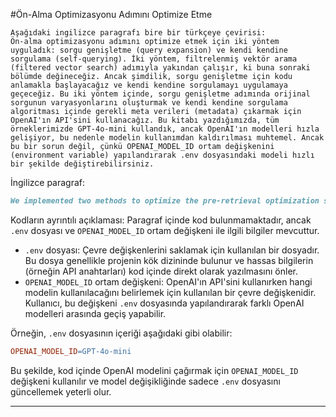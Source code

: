 #Ön-Alma Optimizasyonu Adımını Optimize Etme

    Aşağıdaki ingilizce paragrafı bire bir türkçeye çevirisi:
    Ön-alma optimizasyonu adımını optimize etmek için iki yöntem uyguladık: sorgu genişletme (query expansion) ve kendi kendine sorgulama (self-querying). İki yöntem, filtrelenmiş vektör arama (filtered vector search) adımıyla yakından çalışır, ki buna sonraki bölümde değineceğiz. Ancak şimdilik, sorgu genişletme için kodu anlamakla başlayacağız ve kendi kendine sorgulamayı uygulamaya geçeceğiz. Bu iki yöntem içinde, sorgu genişletme adımında orijinal sorgunun varyasyonlarını oluşturmak ve kendi kendine sorgulama algoritması içinde gerekli meta verileri (metadata) çıkarmak için OpenAI'ın API'sini kullanacağız. Bu kitabı yazdığımızda, tüm örneklerimizde GPT-4o-mini kullandık, ancak OpenAI'ın modelleri hızla gelişiyor, bu nedenle modelin kullanımdan kaldırılması muhtemel. Ancak bu bir sorun değil, çünkü OPENAI_MODEL_ID ortam değişkenini (environment variable) yapılandırarak .env dosyasındaki modeli hızlı bir şekilde değiştirebilirsiniz.

İngilizce paragraf:
```markdown
We implemented two methods to optimize the pre-retrieval optimization step: query expansion and self-querying. The two methods work closely with the filtered vector search step, which we will touch on in the next section. For now, however, we will start with understanding the code for query expansion and move to implementing self-querying. Within these two methods, we will leverage OpenAI’s API to generate variations of the original query within the query expansion step and to extract the necessary metadata within the self-querying algorithm. When we wrote this book, we used GPT-4o-mini in all our examples, but as OpenAI’s models quickly evolve, the model might get deprecated. But that’s not an issue, as you can quickly change it in your .env file by configuring the OPENAI_MODEL_ID environment variable.
```

Kodların ayrıntılı açıklaması:
Paragraf içinde kod bulunmamaktadır, ancak `.env` dosyası ve `OPENAI_MODEL_ID` ortam değişkeni ile ilgili bilgiler mevcuttur.

- `.env` dosyası: Çevre değişkenlerini saklamak için kullanılan bir dosyadır. Bu dosya genellikle projenin kök dizininde bulunur ve hassas bilgilerin (örneğin API anahtarları) kod içinde direkt olarak yazılmasını önler.
- `OPENAI_MODEL_ID` ortam değişkeni: OpenAI'ın API'sini kullanırken hangi modelin kullanılacağını belirlemek için kullanılan bir çevre değişkenidir. Kullanıcı, bu değişkeni `.env` dosyasında yapılandırarak farklı OpenAI modelleri arasında geçiş yapabilir.

Örneğin, `.env` dosyasının içeriği aşağıdaki gibi olabilir:
```makefile
OPENAI_MODEL_ID=GPT-4o-mini
```
Bu şekilde, kod içinde OpenAI modelini çağırmak için `OPENAI_MODEL_ID` değişkeni kullanılır ve model değişikliğinde sadece `.env` dosyasını güncellemek yeterli olur.

---

